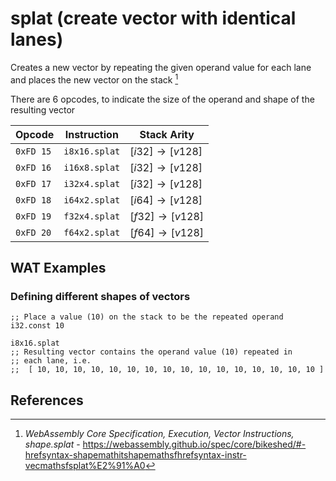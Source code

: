 
# splat (create vector with identical lanes)

Creates a new vector by repeating the given operand value for each lane and places the new vector on the stack [^§4.4.3.8]

There are 6 opcodes, to indicate the size of the operand and shape of the resulting vector



| Opcode    | Instruction   | Stack Arity |
|-----------|---------------|-------------|
| `0xFD 15` | `i8x16.splat` | $[ i32 ] \to [ v128 ]$ |
| `0xFD 16` | `i16x8.splat` | $[ i32 ] \to [ v128 ]$ |
| `0xFD 17` | `i32x4.splat` | $[ i32 ] \to [ v128 ]$ |
| `0xFD 18` | `i64x2.splat` | $[ i64 ] \to [ v128 ]$ |
| `0xFD 19` | `f32x4.splat` | $[ f32 ] \to [ v128 ]$ |
| `0xFD 20` | `f64x2.splat` | $[ f64 ] \to [ v128 ]$ |




## WAT Examples

### Defining different shapes of vectors

```wasm
;; Place a value (10) on the stack to be the repeated operand
i32.const 10

i8x16.splat
;; Resulting vector contains the operand value (10) repeated in
;; each lane, i.e.
;;  [ 10, 10, 10, 10, 10, 10, 10, 10, 10, 10, 10, 10, 10, 10, 10, 10 ]
```


## References

[^§2.4.2]: _WebAssembly Core Specification, Structure, Vector Instructions_ - <https://webassembly.github.io/spec/core/bikeshed/#vector-instructions%E2%91%A0>
[^§4.4.3.8]: _WebAssembly Core Specification, Execution, Vector Instructions, shape.splat_ - <https://webassembly.github.io/spec/core/bikeshed/#-hrefsyntax-shapemathitshapemathsfhrefsyntax-instr-vecmathsfsplat%E2%91%A0>

